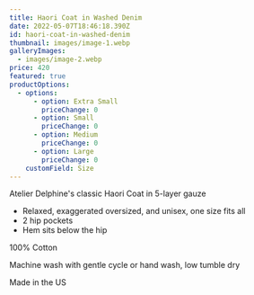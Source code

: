 ```yaml
---
title: Haori Coat in Washed Denim
date: 2022-05-07T18:46:18.390Z
id: haori-coat-in-washed-denim
thumbnail: images/image-1.webp
galleryImages:
  - images/image-2.webp
price: 420
featured: true
productOptions:
  - options:
      - option: Extra Small
        priceChange: 0
      - option: Small
        priceChange: 0
      - option: Medium
        priceChange: 0
      - option: Large
        priceChange: 0
    customField: Size
---
```


Atelier Delphine's classic Haori Coat in 5-layer gauze

- Relaxed, exaggerated oversized, and unisex, one size fits all
- 2 hip pockets
- Hem sits below the hip

100% Cotton

Machine wash with gentle cycle or hand wash, low tumble dry

Made in the US
